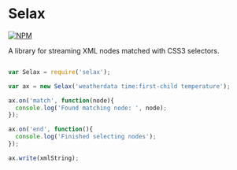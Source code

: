 Selax
=====

[![NPM](https://nodei.co/npm/selax.png)](https://nodei.co/npm/selax/)

A library for streaming XML nodes matched with CSS3 selectors.

```javascript

var Selax = require('selax');

var ax = new Selax('weatherdata time:first-child temperature');

ax.on('match', function(node){
  console.log('Found matching node: ', node);
});

ax.on('end', function(){
  console.log('Finished selecting nodes');
});

ax.write(xmlString);

```
